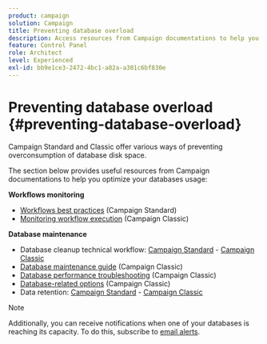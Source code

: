 ```yaml
---
product: campaign
solution: Campaign 
title: Preventing database overload
description: Access resources from Campaign documentations to help you prevent database overload on your instances.
feature: Control Panel
role: Architect
level: Experienced
exl-id: bb9e1ce3-2472-4bc1-a82a-a301c6bf830e
---
```

# Preventing database overload {#preventing-database-overload}

Campaign Standard and Classic offer various ways of preventing overconsumption of database disk space.

The section below provides useful resources from Campaign documentations to help you optimize your databases usage:

**Workflows monitoring**

* [Workflows best practices](https://experienceleague.adobe.com/docs/campaign-standard/using/managing-processes-and-data/workflow-general-operation/best-practices-workflows.html) (Campaign Standard)
* [Monitoring workflow execution](https://experienceleague.adobe.com/docs/campaign-classic/using/automating-with-workflows/monitoring-workflows/monitoring-workflow-execution.html) (Campaign Classic)

**Database maintenance**

* Database cleanup technical workflow: [Campaign Standard](https://experienceleague.adobe.com/docs/campaign-standard/using/administrating/application-settings/technical-workflows.html#list-of-technical-workflows) - [Campaign Classic](https://experienceleague.adobe.com/docs/campaign-classic/using/monitoring-campaign-classic/data-processing/database-cleanup-workflow.html)
* [Database maintenance guide](https://experienceleague.adobe.com/docs/campaign-classic/using/monitoring-campaign-classic/database-maintenance/recommendations.html) (Campaign Classic)
* [Database performance troubleshooting](https://experienceleague.adobe.com/docs/campaign-classic/using/monitoring-campaign-classic/troubleshooting-toc/database-issues-toc/database-performances.html) (Campaign Classic)
* [Database-related options](https://experienceleague.adobe.com/docs/campaign-classic/using/installing-campaign-classic/appendices/configuring-campaign-options.html#database) (Campaign Classic)
* Data retention: [Campaign Standard](https://experienceleague.adobe.com/docs/campaign-standard/using/administrating/application-settings/data-retention.html) - [Campaign Classic](https://experienceleague.adobe.com/docs/campaign-classic/using/configuring-campaign-classic/data-model/data-model-best-practices.html#data-retention)

>[!NOTE]
>
>Additionally, you can receive notifications when one of your databases is reaching its capacity. To do this, subscribe to [email alerts](../../performance-monitoring/using/email-alerting.md).
